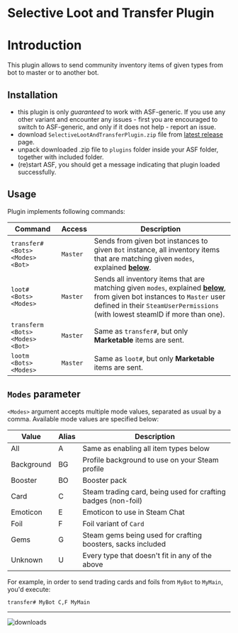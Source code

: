 # Selective Loot and Transfer Plugin

# Introduction
This plugin allows to send community inventory items of given types from bot to master or to another bot.

## Installation
- this plugin is only *guaranteed* to work with ASF-generic. If you use any other variant and encounter any issues - first you are encouraged to switch to ASF-generic, and only if it does not help - report an issue.
- download `SelectiveLootAndTransferPlugin.zip` file from [latest release](https://github.com/CatPoweredPlugins/SelectiveLootAndTransferPlugin/releases/latest) page.
- unpack downloaded .zip file to `plugins` folder inside your ASF folder, together with included folder.
- (re)start ASF, you should get a message indicating that plugin loaded successfully. 

## Usage
Plugin implements following commands:

Command | Access | Description
--- | --- | ---
`transfer# <Bots> <Modes> <Bot>` | `Master` | Sends from given bot instances to given `Bot` instance, all inventory items that are matching given `modes`, explained **[below](#modes-parameter)**.
`loot# <Bots> <Modes>` | `Master` | Sends all inventory items that are matching given `modes`, explained **[below](#modes-parameter)**, from given bot instances to `Master` user defined in their `SteamUserPermissions` (with lowest steamID if more than one).
`transferm <Bots> <Modes> <Bot>` | `Master` | Same as `transfer#`, but only **Marketable** items are sent.
`lootm <Bots> <Modes>` | `Master` | Same as `loot#`, but only **Marketable** items are sent.

## `Modes` parameter

`<Modes>` argument accepts multiple mode values, separated as usual by a comma. Available mode values are specified below:

Value | Alias | Description
--- | --- | ---
All | A | Same as enabling all item types below
Background | BG | Profile background to use on your Steam profile
Booster | BO | Booster pack
Card | C | Steam trading card, being used for crafting badges (non-foil)
Emoticon | E | Emoticon to use in Steam Chat
Foil | F | Foil variant of `Card`
Gems | G | Steam gems being used for crafting boosters, sacks included
Unknown | U | Every type that doesn't fit in any of the above

For example, in order to send trading cards and foils from `MyBot` to `MyMain`, you'd execute:

`transfer# MyBot C,F MyMain`

---

![downloads](https://img.shields.io/github/downloads/CatPoweredPlugins/SelectiveLootAndTransferPlugin/total.svg?style=social)
